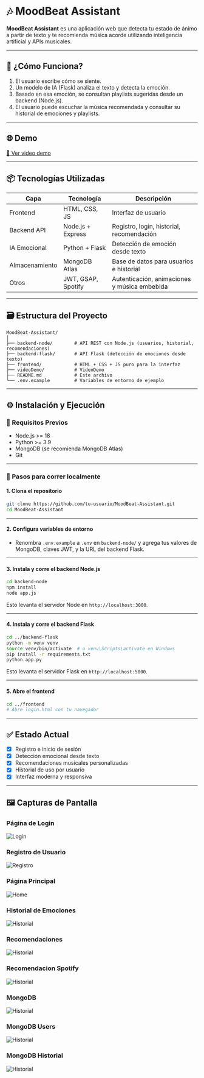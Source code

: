 # 🎶 MoodBeat Assistant

**MoodBeat Assistant** es una aplicación web que detecta tu estado de ánimo a partir de texto y te recomienda música acorde utilizando inteligencia artificial y APIs musicales. 

---

## 🧠 ¿Cómo Funciona?

1. El usuario escribe cómo se siente.
2. Un modelo de IA (Flask) analiza el texto y detecta la emoción.
3. Basado en esa emoción, se consultan playlists sugeridas desde un backend (Node.js).
4. El usuario puede escuchar la música recomendada y consultar su historial de emociones y playlists.

---

## 🌐 Demo

[🎥 Ver video demo](./videoDemo/Demo.mp4)


---

## 📦 Tecnologías Utilizadas

| Capa           | Tecnología         | Descripción                                  |
| -------------- | ------------------ | -------------------------------------------- |
| Frontend       | HTML, CSS, JS      | Interfaz de usuario                          |
| Backend API    | Node.js + Express  | Registro, login, historial, recomendación    |
| IA Emocional   | Python + Flask     | Detección de emoción desde texto             |
| Almacenamiento | MongoDB Atlas      | Base de datos para usuarios e historial      |
| Otros          | JWT, GSAP, Spotify | Autenticación, animaciones y música embebida |

---

## 🗃️ Estructura del Proyecto

```
MoodBeat-Assistant/
│
├── backend-node/        # API REST con Node.js (usuarios, historial, recomendaciones)
├── backend-flask/       # API Flask (detección de emociones desde texto)
├── frontend/            # HTML + CSS + JS puro para la interfaz
├── videoDemo/           # VideoDemo
├── README.md            # Este archivo
└── .env.example         # Variables de entorno de ejemplo
```

---

## ⚙️ Instalación y Ejecución

### 🔧 Requisitos Previos

* Node.js >= 18
* Python >= 3.9
* MongoDB (se recomienda MongoDB Atlas)
* Git

---

### 🚀 Pasos para correr localmente

#### 1. Clona el repositorio

```bash
git clone https://github.com/tu-usuario/MoodBeat-Assistant.git
cd MoodBeat-Assistant
```

---

#### 2. Configura variables de entorno

* Renombra `.env.example` a `.env` en `backend-node/` y agrega tus valores de MongoDB, claves JWT, y la URL del backend Flask.

---

#### 3. Instala y corre el backend Node.js

```bash
cd backend-node
npm install
node app.js
```

Esto levanta el servidor Node en `http://localhost:3000`.

---

#### 4. Instala y corre el backend Flask

```bash
cd ../backend-flask
python -m venv venv
source venv/bin/activate  # o venv\Scripts\activate en Windows
pip install -r requirements.txt
python app.py
```

Esto levanta el servidor Flask en `http://localhost:5000`.

---

#### 5. Abre el frontend

```bash
cd ../frontend
# Abre login.html con tu navegador
```

---

## ✅ Estado Actual

* [x] Registro e inicio de sesión
* [x] Detección emocional desde texto
* [x] Recomendaciones musicales personalizadas
* [x] Historial de uso por usuario
* [x] Interfaz moderna y responsiva

---

## 🖼️ Capturas de Pantalla

### Página de Login
![Login](./frontend/img/docuImgs/InicioSesion.png)

### Registro de Usuario
![Registro](./frontend/img/docuImgs/Registro.png)

### Página Principal
![Home](./frontend/img/docuImgs/Interfaz.png)

### Historial de Emociones
![Historial](./frontend/img/docuImgs/interfazHistorial.png)

### Recomendaciones
![Historial](./frontend/img/docuImgs/Recomendacion.png)

### Recomendacion Spotify
![Historial](./frontend/img/docuImgs/RecomendacionSpotify.png)

### MongoDB
![Historial](./frontend/img/docuImgs/MongoDB.png)

### MongoDB Users
![Historial](./frontend/img/docuImgs/MongoDBUsers.png)

### MongoDB Historial
![Historial](./frontend/img/docuImgs/MongoDBHistorial.png)




